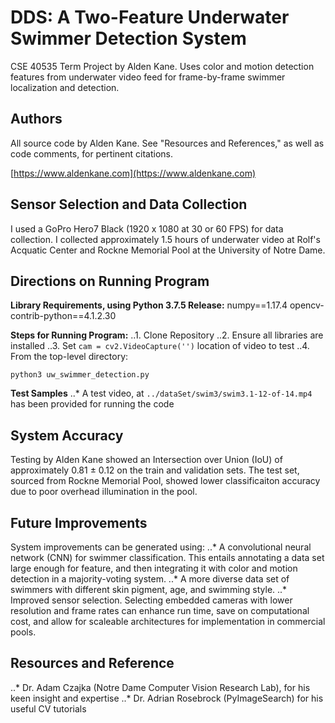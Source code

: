 # DDS: A Two-Feature Underwater Swimmer Detection System

CSE 40535 Term Project by Alden Kane. Uses color and motion detection features from underwater video feed for frame-by-frame swimmer localization and detection.

## Authors

All source code by Alden Kane. See "Resources and References," as well as code comments, for pertinent citations.

[https://www.aldenkane.com](https://www.aldenkane.com)

## Sensor Selection and Data Collection

I used a GoPro Hero7 Black (1920 x 1080 at 30 or 60 FPS) for data collection. I collected approximately 1.5 hours of underwater video at Rolf's Acquatic Center and Rockne Memorial Pool at the University of Notre Dame.

## Directions on Running Program

**Library Requirements, using Python 3.7.5 Release:**
numpy==1.17.4
opencv-contrib-python==4.1.2.30

**Steps for Running Program:**
..1. Clone Repository
..2. Ensure all libraries are installed
..3. Set `cam = cv2.VideoCapture('')` location of video to test
..4. From the top-level directory:
```
python3 uw_swimmer_detection.py
```

**Test Samples**
..* A test video, at `../dataSet/swim3/swim3.1-12-of-14.mp4` has been provided for running the code

## System Accuracy

Testing by Alden Kane showed an Intersection over Union (IoU) of approximately 0.81 ± 0.12 on the train and validation sets. The test set, sourced from Rockne Memorial Pool, showed lower classificaiton accuracy due to poor overhead illumination in the pool.

## Future Improvements

System improvements can be generated using:
..* A convolutional neural network (CNN) for swimmer classification. This entails annotating a data set large enough for feature, and then integrating it with color and motion detection in a majority-voting system.
..* A more diverse data set of swimmers with different skin pigment, age, and swimming style.
..* Improved sensor selection. Selecting embedded cameras with lower resolution and frame rates can enhance run time, save on computational cost, and allow for scaleable architectures for implementation in commercial pools.

## Resources and Reference

..* Dr. Adam Czajka (Notre Dame Computer Vision Research Lab), for his keen insight and expertise
..* Dr. Adrian Rosebrock (PyImageSearch) for his useful CV tutorials

